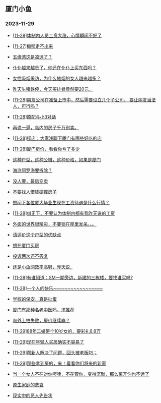 ## 厦门小鱼 
### 2023-11-29

+ [[11-28]体制内人员工资大涨，心情瞬间不好了](http://bbs.xmfish.com/read-htm-tid-18112765.html)

+ [[11-27]抑郁走不出来](http://bbs.xmfish.com/read-htm-tid-18112510.html)

+ [五缘湾这是凉透了？](http://bbs.xmfish.com/read-htm-tid-18112782.html)

+ [仆仆越来越贵了，你还在仆仆上买东西吗？](http://bbs.xmfish.com/read-htm-tid-18112609.html)

+ [女性吸烟采访，为什么抽烟的女人越来越多？](http://bbs.xmfish.com/read-htm-tid-18112615.html)

+ [昨天生猪跌停，今天买排骨竟然要20元。](http://bbs.xmfish.com/read-htm-tid-18112610.html)

+ [[11-28]朋友公司在准备上市中，然后需要设立几个子公司， 要让朋友当法人，可行吗？](http://bbs.xmfish.com/read-htm-tid-18112785.html)

+ [[11-28]原配与小3对话](http://bbs.xmfish.com/read-htm-tid-18112761.html)

+ [再说一遍，岛内的房子千万别卖。](http://bbs.xmfish.com/read-htm-tid-18112888.html)

+ [[11-28]探店：大家浅聊下厦门有哪些好吃的店](http://bbs.xmfish.com/read-htm-tid-18112536.html)

+ [[11-28]厦门房价，看看你亏了多少](http://bbs.xmfish.com/read-htm-tid-18112843.html)

+ [这种户型，这种公摊，这种价格，如果是厦门](http://bbs.xmfish.com/read-htm-tid-18112791.html)

+ [海沧阿罗海要拆除？](http://bbs.xmfish.com/read-htm-tid-18112887.html)

+ [没人要，最后变卖](http://bbs.xmfish.com/read-htm-tid-18112718.html)

+ [不要找人借钱硬撑房子](http://bbs.xmfish.com/read-htm-tid-18112734.html)

+ [想问下各位厦大毕业生现在工资待遇是什么行情？](http://bbs.xmfish.com/read-htm-tid-18112991.html)

+ [[11-28]纠正下，不要认为体制内都有我昨天说的工资](http://bbs.xmfish.com/read-htm-tid-18113090.html)

+ [外面的世界很精彩，不要锁在屋里发呆。。。](http://bbs.xmfish.com/read-htm-tid-18112885.html)

+ [请评价这个户型的优缺点](http://bbs.xmfish.com/read-htm-tid-18112934.html)

+ [想在厦门买房](http://bbs.xmfish.com/read-htm-tid-18112955.html)

+ [投诉两次还不答复](http://bbs.xmfish.com/read-htm-tid-18113008.html)

+ [还是小鱼网效率高呀，昨天说..](http://bbs.xmfish.com/read-htm-tid-18112940.html)

+ [[11-28]有谁知道：SM一期旁边，新建的三栋楼，要找谁买吗?](http://bbs.xmfish.com/read-htm-tid-18112920.html)

+ [[11-28]一个人的快乐~~~~~~~~~~~~~~~~~](http://bbs.xmfish.com/read-htm-tid-18113013.html)

+ [学校的保安，真是扯蛋](http://bbs.xmfish.com/read-htm-tid-18113104.html)

+ [厦门有那种名老中医吗，求推荐](http://bbs.xmfish.com/read-htm-tid-18113035.html)

+ [岛外土拍失败，房价继续崩？](http://bbs.xmfish.com/read-htm-tid-18113300.html)

+ [[11-29]88年二婚带个10岁女的，要彩礼8.8万](http://bbs.xmfish.com/read-htm-tid-18113273.html)

+ [[11-29]现在年轻人买房确实不容易了](http://bbs.xmfish.com/read-htm-tid-18113449.html)

+ [[11-29]帮新人解决了问题，回头被老板叼；](http://bbs.xmfish.com/read-htm-tid-18113179.html)

+ [[11-29]那些拿到房的，来！看看你们将来的新家](http://bbs.xmfish.com/read-htm-tid-18113279.html)

+ [当一个女人不在对你啰嗦，不在管你，变得沉默，那么离开你也不远了](http://bbs.xmfish.com/read-htm-tid-18113006.html)

+ [原生家庭的悲哀](http://bbs.xmfish.com/read-htm-tid-18113131.html)

+ [现实中的恶人先告状](http://bbs.xmfish.com/read-htm-tid-18113217.html)

